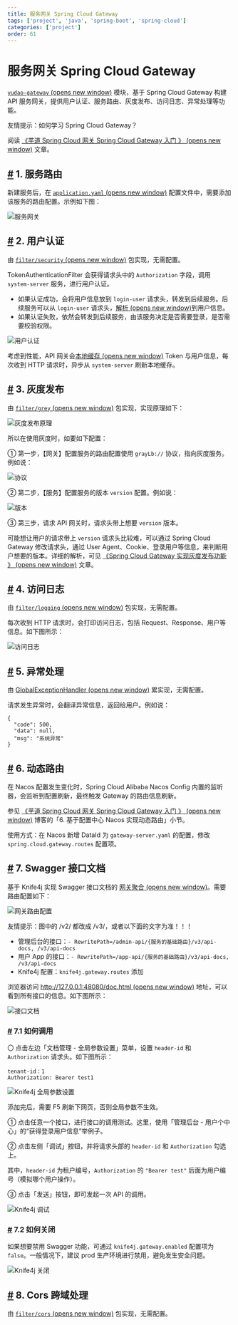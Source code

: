 ```yaml
---
title: 服务网关 Spring Cloud Gateway
tags: ['project', 'java', 'spring-boot', 'spring-cloud']
categories: ['project']
order: 61
---
```

# 服务网关 Spring Cloud Gateway

[`yudao-gateway`  (opens new window)](https://github.com/YunaiV/yudao-cloud/tree/master/yudao-gateway) 模块，基于 Spring Cloud Gateway 构建 API 服务网关，提供用户认证、服务路由、灰度发布、访问日志、异常处理等功能。

 友情提示：如何学习 Spring Cloud Gateway？

 阅读 [《芋道 Spring Cloud 网关 Spring Cloud Gateway 入门
》  (opens new window)](https://www.iocoder.cn/Spring-Cloud/Spring-Cloud-Gateway/?yudao) 文章。

 ## [#](#_1-服务路由) 1. 服务路由

 新建服务后，在 [`application.yaml`  (opens new window)](https://github.com/YunaiV/yudao-cloud/blob/master/yudao-gateway/src/main/resources/application.yaml) 配置文件中，需要添加该服务的路由配置。示例如下图：

 ![服务网关](https://cloud.iocoder.cn/img/%E6%9C%8D%E5%8A%A1%E7%BD%91%E5%85%B3/%E6%9C%8D%E5%8A%A1%E7%BD%91%E5%85%B3.png)

 ## [#](#_2-用户认证) 2. 用户认证

 由 [`filter/security`  (opens new window)](https://github.com/YunaiV/yudao-cloud/blob/master/yudao-gateway/src/main/java/cn/iocoder/yudao/gateway/filter/security/) 包实现，无需配置。

 TokenAuthenticationFilter 会获得请求头中的 `Authorization` 字段，调用 `system-server` 服务，进行用户认证。

 * 如果认证成功，会将用户信息放到 `login-user` 请求头，转发到后续服务。后续服务可以从 `login-user` 请求头，[解析  (opens new window)](https://github.com/YunaiV/yudao-cloud/blob/master/yudao-framework/yudao-spring-boot-starter-security/src/main/java/cn/iocoder/yudao/framework/security/core/filter/TokenAuthenticationFilter.java#L77-L95)到用户信息。
* 如果认证失败，依然会转发到后续服务，由该服务决定是否需要登录，是否需要校验权限。

 ![用户认证](https://cloud.iocoder.cn/img/%E6%9C%8D%E5%8A%A1%E7%BD%91%E5%85%B3/%E7%94%A8%E6%88%B7%E8%AE%A4%E8%AF%81.png)

 考虑到性能，API 网关会[本地缓存  (opens new window)](https://github.com/YunaiV/yudao-cloud/blob/master/yudao-gateway/src/main/java/cn/iocoder/yudao/gateway/filter/security/TokenAuthenticationFilter.java#L56-L71) Token 与用户信息，每次收到 HTTP 请求时，异步从 `system-server` 刷新本地缓存。

 ## [#](#_3-灰度发布) 3. 灰度发布

 由 [`filter/grey`  (opens new window)](https://github.com/YunaiV/yudao-cloud/blob/master/yudao-gateway/src/main/java/cn/iocoder/yudao/gateway/filter/grey/) 包实现，实现原理如下：

 ![灰度发布原理](https://cloud.iocoder.cn/img/%E6%9C%8D%E5%8A%A1%E7%BD%91%E5%85%B3/%E7%81%B0%E5%BA%A6%E5%8F%91%E5%B8%83%E5%8E%9F%E7%90%86.png)

 所以在使用灰度时，如要如下配置：

 ① 第一步，【网关】配置服务的路由配置使用 `grayLb://` 协议，指向灰度服务。例如说：

 ![ 协议](https://cloud.iocoder.cn/img/%E6%9C%8D%E5%8A%A1%E7%BD%91%E5%85%B3/%E7%81%B0%E5%BA%A6%E8%B7%AF%E7%94%B1greyLb.png)

 ② 第二步，【服务】配置服务的版本 `version` 配置。例如说：

 ![ 版本](https://cloud.iocoder.cn/img/%E6%9C%8D%E5%8A%A1%E7%BD%91%E5%85%B3/%E7%81%B0%E5%BA%A6%E8%B7%AF%E7%94%B1version.png)

 ③ 第三步，请求 API 网关时，请求头带上想要 `version` 版本。

 可能想让用户的请求带上 `version` 请求头比较难，可以通过 Spring Cloud Gateway 修改请求头，通过 User Agent、Cookie、登录用户等信息，来判断用户想要的版本。详细的解析，可见 [《Spring Cloud Gateway 实现灰度发布功能 》  (opens new window)](https://www.jianshu.com/p/6db15bc0be8f) 文章。

 ## [#](#_4-访问日志) 4. 访问日志

 由 [`filter/logging`  (opens new window)](https://github.com/YunaiV/yudao-cloud/blob/master/yudao-gateway/src/main/java/cn/iocoder/yudao/gateway/filter/logging/) 包实现，无需配置。

 每次收到 HTTP 请求时，会打印访问日志，包括 Request、Response、用户等信息。如下图所示：

 ![访问日志](https://cloud.iocoder.cn/img/%E6%9C%8D%E5%8A%A1%E7%BD%91%E5%85%B3/%E8%AE%BF%E9%97%AE%E6%97%A5%E5%BF%97.png)

 ## [#](#_5-异常处理) 5. 异常处理

 由 [GlobalExceptionHandler  (opens new window)](https://github.com/YunaiV/yudao-cloud/blob/master/yudao-gateway/src/main/java/cn/iocoder/yudao/gateway/handler/GlobalExceptionHandler.java) 累实现，无需配置。

 请求发生异常时，会翻译异常信息，返回给用户。例如说：

 
```
{
  "code": 500,
  "data": null,
  "msg": "系统异常"
}

```
## [#](#_6-动态路由) 6. 动态路由

 在 Nacos 配置发生变化时，Spring Cloud Alibaba Nacos Config 内置的监听器，会监听到配置刷新，最终触发 Gateway 的路由信息刷新。

 参见 [《芋道 Spring Cloud 网关 Spring Cloud Gateway 入门 》  (opens new window)](https://www.iocoder.cn/Spring-Cloud/Spring-Cloud-Gateway/?yudao) 博客的「6. 基于配置中心 Nacos 实现动态路由」小节。

 使用方式：在 Nacos 新增 DataId 为 `gateway-server.yaml` 的配置，修改 `spring.cloud.gateway.routes` 配置项。

 ## [#](#_7-swagger-接口文档) 7. Swagger 接口文档

 基于 Knife4j 实现 Swagger 接口文档的 [网关聚合  (opens new window)](https://doc.xiaominfo.com/docs/middleware-sources/spring-cloud-gateway/spring-gateway-introduction)。需要路由配置如下：

 ![网关路由配置](https://cloud.iocoder.cn/img/%E6%96%B0%E5%BB%BA%E6%9C%8D%E5%8A%A1/102.png)

 友情提示：图中的 /v2/ 都改成 /v3/，或者以下面的文字为准！！！

 * 管理后台的接口：`- RewritePath=/admin-api/{服务的基础路由}/v3/api-docs, /v3/api-docs`
* 用户 App 的接口：`- RewritePath=/app-api/{服务的基础路由}/v3/api-docs, /v3/api-docs`
* Knife4j 配置：`knife4j.gateway.routes` 添加

 浏览器访问 [http://127.0.0.1:48080/doc.html  (opens new window)](http://127.0.0.1:48080/doc.html) 地址，可以看到所有接口的信息。如下图所示：

 ![接口文档](https://cloud.iocoder.cn/img/%E6%9C%8D%E5%8A%A1%E7%BD%91%E5%85%B3/%E6%8E%A5%E5%8F%A3%E6%96%87%E6%A1%A3.png)

 ### [#](#_7-1-如何调用) 7.1 如何调用

 〇 点击左边「文档管理 - 全局参数设置」菜单，设置 `header-id` 和 `Authorization` 请求头。如下图所示：

 
```
tenant-id：1
Authorization: Bearer test1

```
![Knife4j 全局参数设置](https://cloud.iocoder.cn/img/%E6%9C%8D%E5%8A%A1%E7%BD%91%E5%85%B3/Knife4j%E5%85%A8%E5%B1%80%E5%8F%82%E6%95%B0%E8%AE%BE%E7%BD%AE.png)

 添加完后，需要 F5 刷新下网页，否则全局参数不生效。

 ① 点击任意一个接口，进行接口的调用测试。这里，使用「管理后台 - 用户个中心」的“获得登录用户信息”举例子。

 ② 点击左侧「调试」按钮，并将请求头部的 `header-id` 和 `Authorization` 勾选上。

 其中，`header-id` 为租户编号，`Authorization` 的 `"Bearer test"` 后面为用户编号（模拟哪个用户操作）。

 ③ 点击「发送」按钮，即可发起一次 API 的调用。

 ![Knife4j 调试](https://cloud.iocoder.cn/img/%E6%8E%A5%E5%8F%A3%E6%96%87%E6%A1%A3/Knife4j%E8%B0%83%E7%94%A8.png)

 ### [#](#_7-2-如何关闭) 7.2 如何关闭

 如果想要禁用 Swagger 功能，可通过 `knife4j.gateway.enabled` 配置项为 `false`。一般情况下，建议 prod 生产环境进行禁用，避免发生安全问题。

 ![Knife4j 关闭](https://cloud.iocoder.cn/img/%E6%9C%8D%E5%8A%A1%E7%BD%91%E5%85%B3/Knife4j%E5%85%B3%E9%97%AD.png)

 ## [#](#_8-cors-跨域处理) 8. Cors 跨域处理

 由 [`filter/cors`  (opens new window)](https://github.com/YunaiV/yudao-cloud/blob/master/yudao-gateway/src/main/java/cn/iocoder/yudao/gateway/filter/cors/) 包实现，无需配置。

